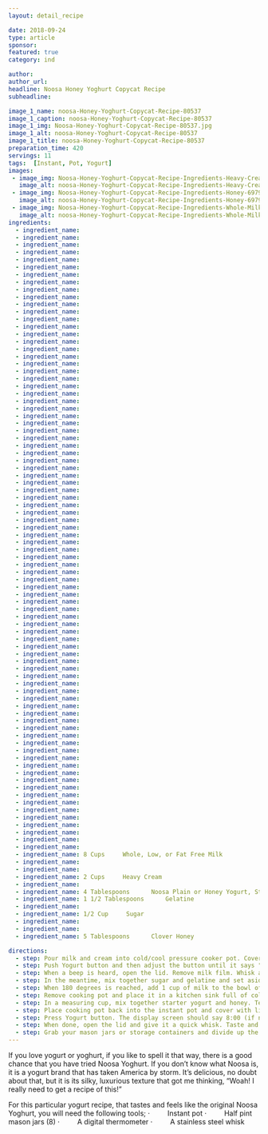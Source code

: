 ```yaml
---
layout: detail_recipe

date: 2018-09-24
type: article
sponsor:
featured: true
category: ind

author:  
author_url:
headline: Noosa Honey Yoghurt Copycat Recipe
subheadline: 

image_1_name: noosa-Honey-Yoghurt-Copycat-Recipe-80537
image_1_caption: noosa-Honey-Yoghurt-Copycat-Recipe-80537
image_1_img: Noosa-Honey-Yoghurt-Copycat-Recipe-80537.jpg
image_1_alt: noosa-Honey-Yoghurt-Copycat-Recipe-80537
image_1_title: noosa-Honey-Yoghurt-Copycat-Recipe-80537
preparation_time: 420
servings: 11
tags:  [Instant, Pot, Yogurt]
images: 
 - image_img: Noosa-Honey-Yoghurt-Copycat-Recipe-Ingredients-Heavy-Cream-57018.jpg
   image_alt: noosa-Honey-Yoghurt-Copycat-Recipe-Ingredients-Heavy-Cream-57018
 - image_img: Noosa-Honey-Yoghurt-Copycat-Recipe-Ingredients-Honey-69792.jpg
   image_alt: noosa-Honey-Yoghurt-Copycat-Recipe-Ingredients-Honey-69792
 - image_img: Noosa-Honey-Yoghurt-Copycat-Recipe-Ingredients-Whole-Milk-82944.jpg
   image_alt: noosa-Honey-Yoghurt-Copycat-Recipe-Ingredients-Whole-Milk-82944
ingredients:
  - ingredient_name:      
  - ingredient_name:      
  - ingredient_name:      
  - ingredient_name:      
  - ingredient_name:      
  - ingredient_name:      
  - ingredient_name:      
  - ingredient_name:      
  - ingredient_name:      
  - ingredient_name:      
  - ingredient_name:      
  - ingredient_name:      
  - ingredient_name:      
  - ingredient_name:      
  - ingredient_name:      
  - ingredient_name:      
  - ingredient_name:      
  - ingredient_name:      
  - ingredient_name:      
  - ingredient_name:      
  - ingredient_name:      
  - ingredient_name:      
  - ingredient_name:      
  - ingredient_name:      
  - ingredient_name:      
  - ingredient_name:      
  - ingredient_name:      
  - ingredient_name:      
  - ingredient_name:      
  - ingredient_name:      
  - ingredient_name:      
  - ingredient_name:      
  - ingredient_name:      
  - ingredient_name:      
  - ingredient_name:      
  - ingredient_name:      
  - ingredient_name:      
  - ingredient_name:      
  - ingredient_name:      
  - ingredient_name:      
  - ingredient_name:      
  - ingredient_name:      
  - ingredient_name:      
  - ingredient_name:      
  - ingredient_name:      
  - ingredient_name:      
  - ingredient_name:      
  - ingredient_name:      
  - ingredient_name:      
  - ingredient_name:      
  - ingredient_name:      
  - ingredient_name:      
  - ingredient_name:      
  - ingredient_name:      
  - ingredient_name:      
  - ingredient_name:      
  - ingredient_name:      
  - ingredient_name:      
  - ingredient_name:      
  - ingredient_name:      
  - ingredient_name:      
  - ingredient_name:      
  - ingredient_name:      
  - ingredient_name:      
  - ingredient_name:      
  - ingredient_name:      
  - ingredient_name:      
  - ingredient_name:      
  - ingredient_name:      
  - ingredient_name:      
  - ingredient_name:      
  - ingredient_name:      
  - ingredient_name:      
  - ingredient_name:      
  - ingredient_name:      
  - ingredient_name:      
  - ingredient_name:      
  - ingredient_name:      
  - ingredient_name:      
  - ingredient_name:      
  - ingredient_name:      
  - ingredient_name:      
  - ingredient_name:      
  - ingredient_name:      
  - ingredient_name: 8 Cups     Whole, Low, or Fat Free Milk
  - ingredient_name:      
  - ingredient_name:      
  - ingredient_name: 2 Cups     Heavy Cream
  - ingredient_name:      
  - ingredient_name: 4 Tablespoons      Noosa Plain or Honey Yogurt, Starter
  - ingredient_name: 1 1/2 Tablespoons      Gelatine 
  - ingredient_name:      
  - ingredient_name: 1/2 Cup     Sugar
  - ingredient_name:      
  - ingredient_name:      
  - ingredient_name: 5 Tablespoons      Clover Honey

directions:
  - step: Pour milk and cream into cold/cool pressure cooker pot. Cover with instant pot lid or glass lid. Close the pressure valve, if desired.
  - step: Push Yogurt button and then adjust the button until it says "boil." After 10 minutes, remove lid, remove milk skin, and whisk milk.
  - step: When a beep is heard, open the lid. Remove milk film. Whisk and take temperature. If the temperature is not 180 degrees, repeat the previous step.
  - step: In the meantime, mix together sugar and gelatine and set aside.
  - step: When 180 degrees is reached, add 1 cup of milk to the bowl of sugar and gelatine and whisk until completely dissolved. Pour the mixture into the pot of hot milk and whisk, until fully incorporated.
  - step: Remove cooking pot and place it in a kitchen sink full of cold water. Cool down to 105 degrees, whisking often. Remove any milk skin. Cool down should take about 5 minutes.
  - step: In a measuring cup, mix together starter yogurt and honey. Temper starter by adding 6 tablespoons warm milk to starter mix and whisk until smooth. Pour starter mixture into cooking pot and whisk to combine.
  - step: Place cooking pot back into the instant pot and cover with lid.
  - step: Press Yogurt button. The display screen should say 8:00 (if not, adjust until it says 8:00). Adjust time down to 6:00. Make sure display says "Normal," not "Less." It will end after 6 hours.
  - step: When done, open the lid and give it a quick whisk. Taste and add more sugar if a sweeter taste is desired.
  - step: Grab your mason jars or storage containers and divide up the yogurt. Place them in the refrigerator for at least 8-10 hours to allow time for the yogurt to properly set.
---
```


If you love yogurt or yoghurt, if you like to spell it that way, there is a good chance that you have tried Noosa Yoghurt. If you don&rsquo;t know what Noosa is, it is a yogurt brand that has taken America by storm. It&rsquo;s delicious, no doubt about that, but it is its silky, luxurious texture that got me thinking, &ldquo;Woah! I really need to get a recipe of this!&rdquo; 

<!--more-->For this particular yogurt recipe,&nbsp;that tastes and feels like the original Noosa Yoghurt,&nbsp;you will need the following tools;

<!-- [if !supportLists]-->&middot;&nbsp;&nbsp;&nbsp;&nbsp;&nbsp;&nbsp;&nbsp;&nbsp; <!--[endif]-->Instant pot

<!-- [if !supportLists]-->&middot;&nbsp;&nbsp;&nbsp;&nbsp;&nbsp;&nbsp;&nbsp;&nbsp; <!--[endif]-->Half pint mason jars (8)

<!-- [if !supportLists]-->&middot;&nbsp;&nbsp;&nbsp;&nbsp;&nbsp;&nbsp;&nbsp;&nbsp; <!--[endif]-->A digital thermometer

<!-- [if !supportLists]-->&middot;&nbsp;&nbsp;&nbsp;&nbsp;&nbsp;&nbsp;&nbsp;&nbsp; <!--[endif]-->A stainless steel whisk